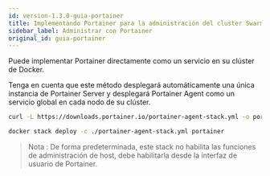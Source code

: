 ```yaml
---
id: version-1.3.0-guia-portainer
title: Implementando Portainer para la administración del cluster Swarm
sidebar_label: Administrar con Portainer
original_id: guia-portainer
---
```


Puede implementar Portainer directamente como un servicio en su clúster de Docker. 

Tenga en cuenta que este método desplegará automáticamente una única instancia de Portainer Server y desplegará Portainer Agent como un servicio global en cada nodo de su clúster.

```bash
curl -L https://downloads.portainer.io/portainer-agent-stack.yml -o portainer-agent-stack.yml

docker stack deploy -c ./portainer-agent-stack.yml portainer
```

> Nota : De forma predeterminada, este stack no habilita las funciones de administración de host, debe habilitarla desde la interfaz de usuario de Portainer.
